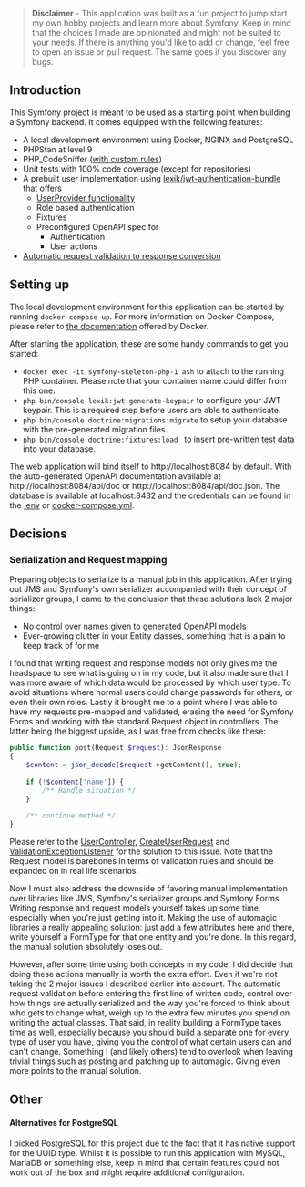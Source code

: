> **Disclaimer** - This application was built as a fun project to jump start my own hobby projects and learn more about Symfony. Keep in mind that the choices I made are opinionated and might not be suited to your needs.
> If there is anything you'd like to add or change, feel free to open an issue or pull request. The same goes if you discover any bugs.

## Introduction

This Symfony project is meant to be used as a starting point when building a Symfony backend. It comes equipped with the following features:

- A local development environment using Docker, NGINX and PostgreSQL
- PHPStan at level 9
- PHP_CodeSniffer ([with custom rules](https://github.com/laurensotto/symfony-skeleton/blob/main/phpcs.xml.dist))
- Unit tests with 100% code coverage (except for repositories)
- A prebuilt user implementation using [lexik/jwt-authentication-bundle](https://github.com/lexik/LexikJWTAuthenticationBundle) that offers
  - [UserProvider functionality](https://github.com/laurensotto/symfony-skeleton/blob/main/src/Security/UserProvider.php)
  - Role based authentication
  - Fixtures
  - Preconfigured OpenAPI spec for
    - Authentication
    - User actions
- [Automatic request validation to response conversion](https://github.com/laurensotto/symfony-skeleton/blob/main/src/EventListener/ValidationExceptionListener.php)

## Setting up
The local development environment for this application can be started by running `docker compose up`. For more information on Docker Compose, please refer to [the documentation](https://docs.docker.com/compose/) offered by Docker.

After starting the application, these are some handy commands to get you started:
- `docker exec -it symfony-skeleton-php-1 ash` to attach to the running PHP container. Please note that your container name could differ from this one.
- `php bin/console lexik:jwt:generate-keypair` to configure your JWT keypair. This is a required step before users are able to authenticate.
- `php bin/console doctrine:migrations:migrate` to setup your database with the pre-generated migration files.
- `php bin/console doctrine:fixtures:load ` to insert [pre-written test data](https://github.com/laurensotto/symfony-skeleton/tree/main/src/DataFixtures) into your database.

The web application will bind itself to http://localhost:8084 by default. With the auto-generated OpenAPI documentation available at http://localhost:8084/api/doc or http://localhost:8084/api/doc.json. The database is available at localhost:8432 and the credentials can be found in the [.env](https://github.com/laurensotto/symfony-skeleton/blob/main/.env) or [docker-compose.yml](https://github.com/laurensotto/symfony-skeleton/blob/main/docker-compose.yml). 
## Decisions
### Serialization and Request mapping
Preparing objects to serialize is a manual job in this application. After trying out JMS and Symfony's own serializer accompanied with their concept of serializer groups, I came to the conclusion that these solutions lack 2 major things:
- No control over names given to generated OpenAPI models
- Ever-growing clutter in your Entity classes, something that is a pain to keep track of for me

I found that writing request and response models not only gives me the headspace to see what is going on in my code, but it also made sure that I was more aware of which data would be processed by which user type. To avoid situations where normal users could change passwords for others, or even their own roles. Lastly it brought me to a point where I was able to have my requests pre-mapped and validated, erasing the need for Symfony Forms and working with the standard Request object in controllers. The latter being the biggest upside, as I was free from checks like these:
```php
public function post(Request $request): JsonResponse
{
    $content = json_decode($request->getContent(), true);
    
    if (!$content['name']) {
        /** Handle situation */
    }
    
    /** continue method */
}
```
Please refer to the [UserController](https://github.com/laurensotto/symfony-skeleton/blob/main/src/Controller/V1/UserController.php), [CreateUserRequest](https://github.com/laurensotto/symfony-skeleton/blob/main/src/Model/Request/User/CreateUserRequest.php) and [ValidationExceptionListener](https://github.com/laurensotto/symfony-skeleton/blob/main/src/EventListener/ValidationExceptionListener.php) for the solution to this issue. Note that the Request model is barebones in terms of validation rules and should be expanded on in real life scenarios.

Now I must also address the downside of favoring manual implementation over libraries like JMS, Symfony's serializer groups and Symfony Forms. Writing response and request models yourself takes up some time, especially when you're just getting into it. Making the use of automagic libraries a really appealing solution: just add a few attributes here and there, write yourself a FormType for that one entity and you're done. In this regard, the manual solution absolutely loses out.

However, after some time using both concepts in my code, I did decide that doing these actions manually is worth the extra effort. Even if we're not taking the 2 major issues I described earlier into account. The automatic request validation before entering the first line of written code, control over how things are actually serialized and the way you're forced to think about who gets to change what, weigh up to the extra few minutes you spend on writing the actual classes. That said, in reality building a FormType takes time as well, especially because you should build a separate one for every type of user you have, giving you the control of what certain users can and can't change. Something I (and likely others) tend to overlook when leaving trivial things such as posting and patching up to automagic. Giving even more points to the manual solution.
 
## Other
#### Alternatives for PostgreSQL
I picked PostgreSQL for this project due to the fact that it has native support for the UUID type. Whilst it is possible to run this application with MySQL, MariaDB or something else, keep in mind that certain features could not work out of the box and might require additional configuration.
